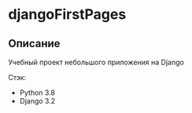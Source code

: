 # djangoFirstPages

## Описание
Учебный проект небольшого приложения на Django

Стэк:
* Python 3.8
* Django 3.2
